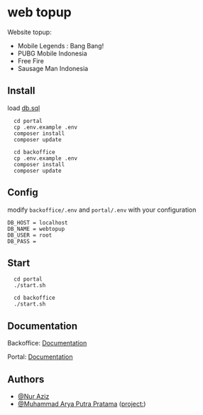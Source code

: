 # web topup

Website topup:

- Mobile Legends : Bang Bang!
- PUBG Mobile Indonesia
- Free Fire
- Sausage Man Indonesia

## Install
load [db.sql](https://github.com/nuraziz0404/web-topup/blob/main/db.sql)
```
  cd portal
  cp .env.example .env
  composer install
  composer update
```
```
  cd backoffice
  cp .env.example .env
  composer install
  composer update
```

## Config

modify `backoffice/.env` and `portal/.env` with your configuration
```
DB_HOST = localhost
DB_NAME = webtopup
DB_USER = root
DB_PASS = 
```

## Start

```
  cd portal
  ./start.sh
```
```
  cd backoffice
  ./start.sh
```

## Documentation

Backoffice: [Documentation](https://github.com/nuraziz0404/web-topup/blob/main/backoffice/README.md)

Portal: [Documentation](https://github.com/nuraziz0404/web-topup/blob/portal/backoffice/README.md)

## Authors

- [@Nur Aziz](https://github.com/nuraziz0404)
- [@Muhammad Arya Putra Pratama](https://github.com/maryaputrap) ([project:](https://drive.google.com/drive/u/0/folders/12swzNlRsOU74Jz2px8mEP-W03Daf5QIJ))